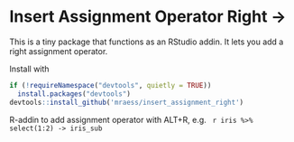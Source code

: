 # Insert Assignment Operator Right ->

This is a tiny package that functions as an RStudio addin. It lets you add a right assignment operator.

Install with 

``` r 
if (!requireNamespace("devtools", quietly = TRUE))
  install.packages("devtools")
devtools::install_github('mraess/insert_assignment_right')

```

R-addin to add assignment operator with ALT+R, e.g. ``` r iris %>% select(1:2) -> iris_sub```
